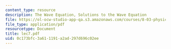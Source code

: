 ```yaml
---
content_type: resource
description: The Wave Equation, Solutions to the Wave Equation
file: https://ol-ocw-studio-app-qa.s3.amazonaws.com/courses/8-03-physics-iii-spring-2003/0c173bfc3a611191a2ad297d696c02ee_lec7.pdf
file_type: application/pdf
resourcetype: Document
title: lec7.pdf
uid: 0c173bfc-3a61-1191-a2ad-297d696c02ee
---
```

